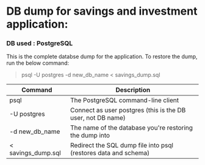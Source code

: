 # DB dump for savings and investment application:

### DB used : PostgreSQL

This is the complete databse dump for the application.
To restore the dump, run the below command:

> psql -U postgres -d new_db_name < savings_dump.sql

| Command            | Description                                                     |
| ------------------ | --------------------------------------------------------------- |
| psql               | The PostgreSQL command-line client                              |
| -U postgres        | Connect as user postgres (this is the DB user, not DB name)     |
| -d new_db_name     | The name of the database you're restoring the dump into         |
| < savings_dump.sql | Redirect the SQL dump file into psql (restores data and schema) |
